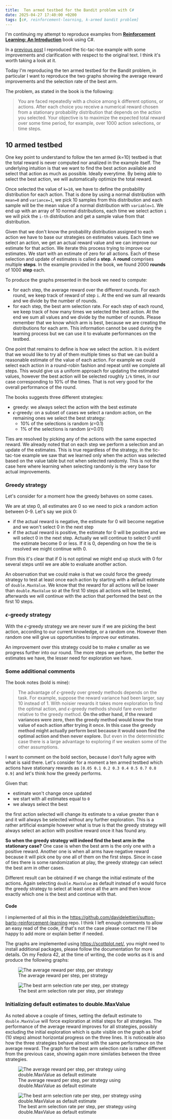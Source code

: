 ```yaml
---
title:  Ten armed testbed for the Bandit problem with C#
date: 2025-04-27 17:40:00 +0200
tags: [c#, reinforcement-learning, k-armed bandit problem]
---
```


I'm continuing my attempt to reproduce examples from [**Reinforcement Learning: An Introduction**](http://incompleteideas.net/book/the-book-2nd.html) book using C#.

In a [previous post](2025-03-16-tic-tac-toe-reinforcement-learning-with-c-sharp.md) I reproduced the tic-tac-toe example with some improvements and clarification with respect to the original text. I think it's worth taking a look at it.

Today I'm reproducing the ten armed testbed for the Bandit problem, in particular I want to reproduce the two graphs showing the average reward improvements and the selection rate of the best arm.

The problem, as stated in the book is the following:

> You are faced repeatedly with a choice among k different options, or actions. After each choice you receive a numerical reward chosen from a stationary probability distribution that depends on the action you selected. Your objective is to maximize the expected total reward over some time period, for example, over 1000 action selections, or time steps.

<!-- truncate -->

## 10 armed testbed

One key point to understand to follow the ten armed (k=10) testbed is that the total reward is never computed nor analized in the example itself. The underlying intuition is that we want to find the best action available and select that action as much as possible. Ideally everytime. By being able to select the best action, we will automatically optimize the total reward.

Once selected the value of `k=10`, we have to define the probability distribution for each action. That is done by using a normal distribution with `mean=0` and `variance=1`, we pick 10 samples from this distribution and each sample will be the mean value of a normal distribution with `variable=1`. We end up with an array of 10 normal distributions, each time we select action `i` we will pick the `i-th` distribution and get a sample value from that distribution.

Given that we don't know the probability distribution assigned to each action we have to base our strategies on estimates values. Each time we select an action, we get an actual reward value and we can improve our estimate for that action. We iterate this process trying to improve our estimates. We start with an estimate of zero for all actions. Each of these selection and update of estimates is called a **step**. A **round** comprises multiple **steps**. In the example provided in the book, we found 2000 **rounds** of 1000 **step** each.

To produce the graphs presented in the book we need to compute:
- for each step, the average reward over the different rounds. For each round, we keep track of reward of step `i`. At the end we sum all rewards and we divide by the number of rounds.
- for each step, the best arm selection rate. For each step of each round, we keep track of how many times we selected the best action. At the end we sum all values and we divide by the number of rounds. Please remember that we know which arm is best, because we are creating the distributions for each arm. This information cannot be used during the learning process but we can use it to evaluate performances on the testbed.

One point that remains to define is how we select the action. It is evident that we would like to try all of them multiple times so that we can build a reasonable estimate of the value of each action. For example we could select each action in a round-robin fashion and repeat until we complete all steps. This would give us a uniform approach for updating the estimated values, however the best action will be selected roughly `1/k` times, in our case corresponding to 10% of the times. That is not very good for the overall performance of the round.

The books suggests three different strategies:
- greedy: we always select the action with the best estimate
- $\epsilon$-greedy: on a subset of cases we select a random action, on the remaining ones we select the best strategy:
  - 10% of the selections is random ($\epsilon$=0.1)
  - 1% of the selections is random ($\epsilon$=0.01)

Ties are resolved by picking any of the actions with the same expected reward. We already noted that on each step we perform a selection and an update of the estimates. This is true regardless of the strategy, in the tic-tac-toe example we saw that we learned only when the action was selected based on the value table but not when selected randomly. This is not the case here where learning when selecting randomly is the very base for actual improvements.

### Greedy strategy

Let's consider for a moment how the greedy behaves on some cases.

We are at step 0, all estimates are 0 so we need to pick a random action between 0-9. Let's say we pick 0:
- if the actual reward is negative, the estimate for 0 will become negative and we won't select 0 in the next step
- if the actual reward is positive, the estimate for 0 will be positive and we will select 0 in the next step. Actually we will continue to select 0 until the estimate become 0 or less. If it is 0, depending on how the tie is resolved we might continue with 0.

From this it's clear that if 0 is not optimal we might end up stuck with 0 for several steps until we are able to evaluate another action.

An observation that we could make is that we could force the greedy strategy to test at least once each action by starting with a default estimate of `double.MaxValue`. We know that the reward for all actions will be lower than `double.MaxValue` so at the first 10 steps all actions will be tested, afterwards we will continue with the action that performed the best on the first 10 steps.

### $\epsilon$-greedy strategy

With the $\epsilon$-greedy strategy we are never sure if we are picking the best action, according to our current knowledge, or a random one. However then random one will give us opportunities to improve our estimates. 

An improvement over this strategy could be to make $\epsilon$ smaller as we progress further into our round. The more steps we perform, the better the estimates we have, the lesser need for exploration we have.

### Some additional comments

The book notes (bold is mine):

>The advantage of $\epsilon$-greedy over greedy methods depends on the task. For example,
suppose the reward variance had been larger, say 10 instead of 1. With noisier rewards
it takes more exploration to find the optimal action, and $\epsilon$-greedy methods should fare
even better relative to the greedy method. **On the other hand, if the reward variances
were zero, then the greedy method would know the true value of each action after trying
it once. In this case the greedy method might actually perform best because it would
soon find the optimal action and then never explore.** But even in the deterministic case
there is a large advantage to exploring if we weaken some of the other assumptions.

I want to comment on the bold section, because I don't fully agree with what is said there. Let's consider for a moment a ten armed testbed which actions have stationary rewards as `[0.05 0.1 0.2 0.3 0.4 0.5 0.7 0.8 0.9]` and let's think how the greedy performs. 

Given that:
- estimate won't change once updated
-  we start with all estimates equal to `0` 
-  we always select the best

the first action selected will change its estimate to a value greater than `0` and it will always be selected without any further exploration. This is a rather artificial example however what is true is that the greedy strategy will always select an action with positive reward once it has found any. 

**So when the greedy strategy will indeed find the best arm in the stationary case?** One case is when the best arm is the only one with a positive reward. Another one is when all arms have negative reward because it will pick one by one all of them on the first steps. Since in case of ties there is some randomization at play, the greedy strategy can select the best arm in other cases.

Different result can be obtained if we change the initial estimate of the actions. Again selecting `double.MaxValue` as default instead of `0` would force the greedy strategy to select at least once all the arm and then know exactly which one is the best and continue with that.

#### Code

I implemented of all this in the https://github.com/davidelettieri/sutton-barto-reinforcement-learning repo. I think I left enough comments to allow an easy read of the code, if that's not the case please contact me I'll be happy to add more or explain better if needed.

The graphs are implemented using https://scottplot.net/, you might need to install additional packages, please follow the documentation for more details. On my Fedora 42, at the time of writing, the code works as it is and produce the following graphs:

<figure>
    <img style={{ margin:'0 auto', display:'block' }} alt="The average reward per step, per strategy" src="/img/average_reward.png" /> 
  <figcaption>The average reward per step, per strategy</figcaption>
</figure>

<figure>
    <img style={{ margin:'0 auto', display:'block' }} alt="The best arm selection rate per step, per strategy" src="/img/best_arm_selection_rate.png" /> 
    <figcaption>The best arm selection rate per step, per strategy</figcaption>
</figure>

### Initializing default estimates to double.MaxValue

As noted above a couple of times, setting the default estimate to `double.MaxValue` will force exploration at initial steps for all strategies. The performance of the average reward improves for all strategies, possibly excluding the initial exploration which is quite visible on the graph as brief (10 steps) almost horizontal progress on the three lines. It is noticeable also how the three strategies behave almost with the same performance on the average reward. The graph for the best arm selection rate is rather different from the previous case, showing again more similaties between the three strategies.

<figure>
    <img style={{ margin:'0 auto', display:'block' }} alt="The average reward per step, per strategy using double.MaxValue as default estimate" src="/img/average_reward_max_value.png" /> 
  <figcaption>The average reward per step, per strategy using double.MaxValue as default estimate</figcaption>
</figure>

<figure>
    <img style={{ margin:'0 auto', display:'block' }} alt="The best arm selection rate per step, per strategy using double.MaxValue as default estimate" src="/img/best_arm_selection_rate_max_value.png" /> 
    <figcaption>The best arm selection rate per step, per strategy using double.MaxValue as default estimate</figcaption>
</figure>